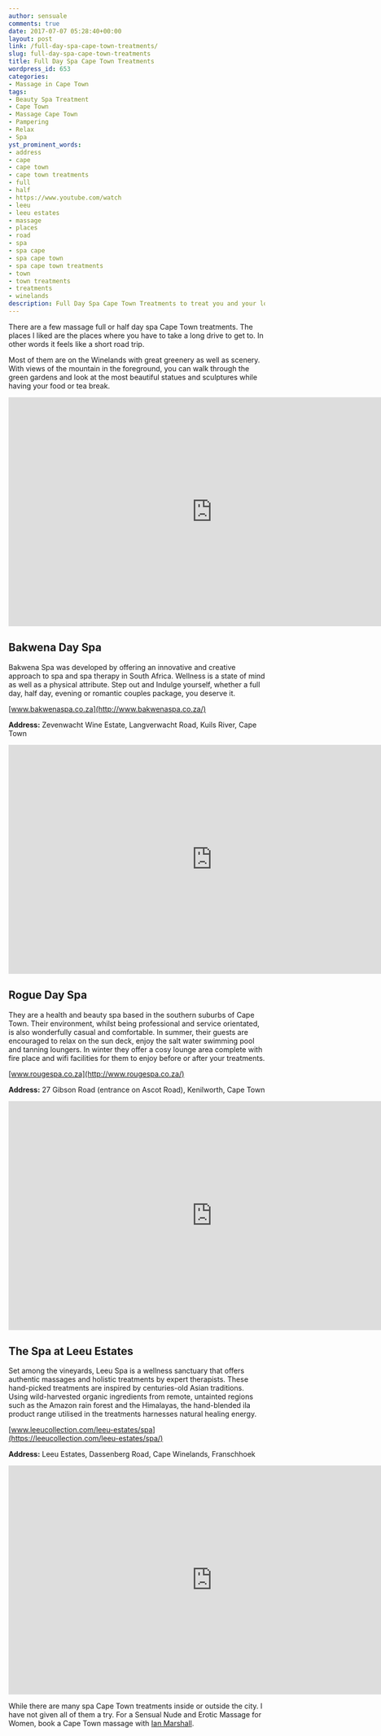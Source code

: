 ```yaml
---
author: sensuale
comments: true
date: 2017-07-07 05:28:40+00:00
layout: post
link: /full-day-spa-cape-town-treatments/
slug: full-day-spa-cape-town-treatments
title: Full Day Spa Cape Town Treatments
wordpress_id: 653
categories:
- Massage in Cape Town
tags:
- Beauty Spa Treatment
- Cape Town
- Massage Cape Town
- Pampering
- Relax
- Spa
yst_prominent_words:
- address
- cape
- cape town
- cape town treatments
- full
- half
- https://www.youtube.com/watch
- leeu
- leeu estates
- massage
- places
- road
- spa
- spa cape
- spa cape town
- spa cape town treatments
- town
- town treatments
- treatments
- winelands
description: Full Day Spa Cape Town Treatments to treat you and your loved one. Massages are for special occasions, so celebrate them wisely.
---
```


There are a few massage full or half day spa Cape Town treatments. The places I liked are the places where you have to take a long drive to get to. In other words it feels like a short road trip.

Most of them are on the Winelands with great greenery as well as scenery. With views of the mountain in the foreground, you can walk through the green gardens and look at the most beautiful statues and sculptures while having your food or tea break.

<p><iframe title="Wellness at Mandarin Oriental" width="800" height="450" src="https://www.youtube.com/embed/GvwDAv76m7E?feature=oembed" frameborder="0" allow="accelerometer; autoplay; encrypted-media; gyroscope; picture-in-picture" allowfullscreen></iframe></p>


## Bakwena Day Spa


Bakwena Spa was developed by offering an innovative and creative approach to spa and spa therapy in South Africa. Wellness is a state of mind as well as a physical attribute. Step out and Indulge yourself, whether a full day, half day, evening or romantic couples package, you deserve it.

[www.bakwenaspa.co.za](http://www.bakwenaspa.co.za/)

**Address:** Zevenwacht Wine Estate, Langverwacht Road, Kuils River, Cape Town



<p><iframe title="Bakwena Spa   Sante" width="800" height="450" src="https://www.youtube.com/embed/SMvZH9wuWKc?feature=oembed" frameborder="0" allow="accelerometer; autoplay; encrypted-media; gyroscope; picture-in-picture" allowfullscreen></iframe></p>

## Rogue Day Spa


They are a health and beauty spa based in the southern suburbs of Cape Town. Their environment, whilst being professional and service orientated, is also wonderfully casual and comfortable. In summer, their guests are encouraged to relax on the sun deck, enjoy the salt water swimming pool and tanning loungers. In winter they offer a cosy lounge area complete with fire place and wifi facilities for them to enjoy before or after your treatments.

[www.rougespa.co.za](http://www.rougespa.co.za/)

**Address:** 27 Gibson Road (entrance on Ascot Road), Kenilworth, Cape Town



<p><iframe title="Life Day Spa Cape Town" width="800" height="450" src="https://www.youtube.com/embed/s6BrqbQcwJI?feature=oembed" frameborder="0" allow="accelerometer; autoplay; encrypted-media; gyroscope; picture-in-picture" allowfullscreen></iframe></p>

## The Spa at Leeu Estates


Set among the vineyards, Leeu Spa is a wellness sanctuary that offers authentic massages and holistic treatments by expert therapists. These hand-picked treatments are inspired by centuries-old Asian traditions. Using wild-harvested organic ingredients from remote, untainted regions such as the Amazon rain forest and the Himalayas, the hand-blended ila product range utilised in the treatments harnesses natural healing energy.

[www.leeucollection.com/leeu-estates/spa](https://leeucollection.com/leeu-estates/spa/)

**Address:** Leeu Estates, Dassenberg Road, Cape Winelands, Franschhoek



<p><iframe title="Leeu Estate, South Africa" width="800" height="450" src="https://www.youtube.com/embed/NRD6E-8R66E?feature=oembed" frameborder="0" allow="accelerometer; autoplay; encrypted-media; gyroscope; picture-in-picture" allowfullscreen></iframe></p>

While there are many spa Cape Town treatments inside or outside the city. I have not given all of them a try. For a Sensual Nude and Erotic Massage for Women, book a Cape Town massage with [Ian Marshall](/exclusive-interview-with-ian-marshall/).
